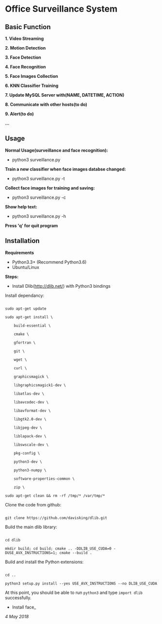 # **Office Surveillance System** 

## **Basic Function**

**1. Video Streaming**

**2. Motion Detection**

**3. Face Detection**

**4. Face Recognition**

**5. Face Images Collection**

**6. KNN Classifier Training**

**7. Update MySQL Server with(NAME, DATETIME, ACTION)**

**8. Communicate with other hosts(to do)**

**9. Alert(to do)**

**...**
  
## **Usage**

**Normal Usage(surveillance and face recognition):**
- python3 surveillance.py

**Train a new classifier when face images databse changed:**
- python3 surveillance.py -t

**Collect face images for training and saving:**
- python3 surveillance.py -c

**Show help text:**
- python3 surveillance.py -h

**Press 'q' for quit program**

## **Installation**

**Requirements**
- Python3.3+ (Recommend Python3.6)
- Ubuntu/Linux

**Steps:**

- Install Dlib(http://dlib.net/) with Python3 bindings

Install dependancy:

```

sudo apt-get update

sudo apt-get install \

    build-essential \

    cmake \

    gfortran \

    git \

    wget \

    curl \

    graphicsmagick \

    libgraphicsmagick1-dev \

    libatlas-dev \

    libavcodec-dev \

    libavformat-dev \

    libgtk2.0-dev \

    libjpeg-dev \

    liblapack-dev \

    libswscale-dev \

    pkg-config \

    python3-dev \

    python3-numpy \

    software-properties-common \

    zip \

sudo apt-get clean && rm -rf /tmp/* /var/tmp/*

```

Clone the code from github:

```

git clone https://github.com/davisking/dlib.git

```

Build the main dlib library:
```

cd dlib

mkdir build; cd build; cmake .. -DDLIB_USE_CUDA=0 -DUSE_AVX_INSTRUCTIONS=1; cmake --build .

```

Build and install the Python extensions:

```

cd ..

python3 setup.py install --yes USE_AVX_INSTRUCTIONS --no DLIB_USE_CUDA

```

At this point, you should be able to run ```python3``` and type ```import dlib``` successfully.

- Install face_


*4 May 2018*
